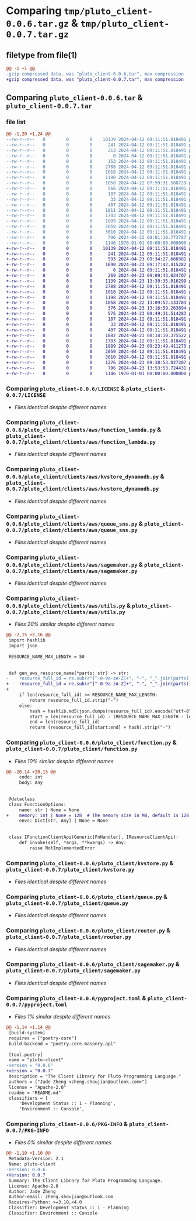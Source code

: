 # Comparing `tmp/pluto_client-0.0.6.tar.gz` & `tmp/pluto_client-0.0.7.tar.gz`

## filetype from file(1)

```diff
@@ -1 +1 @@
-gzip compressed data, was "pluto_client-0.0.6.tar", max compression
+gzip compressed data, was "pluto_client-0.0.7.tar", max compression
```

## Comparing `pluto_client-0.0.6.tar` & `pluto_client-0.0.7.tar`

### file list

```diff
@@ -1,20 +1,24 @@
--rw-r--r--   0        0        0    10139 2024-04-12 09:11:51.818491 pluto_client-0.0.6/LICENSE
--rw-r--r--   0        0        0      241 2024-04-12 09:11:51.818491 pluto_client-0.0.6/README.md
--rw-r--r--   0        0        0      213 2024-04-12 09:11:51.818491 pluto_client-0.0.6/pluto_client/__init__.py
--rw-r--r--   0        0        0        0 2024-04-12 09:11:51.818491 pluto_client-0.0.6/pluto_client/clients/__init__.py
--rw-r--r--   0        0        0      153 2024-04-12 09:11:51.818491 pluto_client-0.0.6/pluto_client/clients/aws/__init__.py
--rw-r--r--   0        0        0     2788 2024-04-12 09:11:51.818491 pluto_client-0.0.6/pluto_client/clients/aws/function_lambda.py
--rw-r--r--   0        0        0     1018 2024-04-12 09:11:51.818491 pluto_client-0.0.6/pluto_client/clients/aws/kvstore_dynamodb.py
--rw-r--r--   0        0        0     1198 2024-04-12 09:11:51.818491 pluto_client-0.0.6/pluto_client/clients/aws/queue_sns.py
--rw-r--r--   0        0        0     1058 2024-04-22 07:59:31.588729 pluto_client-0.0.6/pluto_client/clients/aws/sagemaker.py
--rw-r--r--   0        0        0      566 2024-04-12 09:11:51.818491 pluto_client-0.0.6/pluto_client/clients/aws/utils.py
--rw-r--r--   0        0        0      187 2024-04-12 09:11:51.818491 pluto_client-0.0.6/pluto_client/clients/errors.py
--rw-r--r--   0        0        0       33 2024-04-12 09:11:51.818491 pluto_client-0.0.6/pluto_client/clients/shared/__init__.py
--rw-r--r--   0        0        0      407 2024-04-12 09:11:51.818491 pluto_client-0.0.6/pluto_client/clients/shared/router.py
--rw-r--r--   0        0        0     1811 2024-04-12 09:11:51.818491 pluto_client-0.0.6/pluto_client/function.py
--rw-r--r--   0        0        0     1703 2024-04-12 09:11:51.818491 pluto_client-0.0.6/pluto_client/kvstore.py
--rw-r--r--   0        0        0     1889 2024-04-12 09:11:51.818491 pluto_client-0.0.6/pluto_client/queue.py
--rw-r--r--   0        0        0     2059 2024-04-12 09:11:51.818491 pluto_client-0.0.6/pluto_client/router.py
--rw-r--r--   0        0        0     3610 2024-04-12 09:11:51.818491 pluto_client-0.0.6/pluto_client/sagemaker.py
--rw-r--r--   0        0        0      796 2024-04-22 08:01:10.773787 pluto_client-0.0.6/pyproject.toml
--rw-r--r--   0        0        0     1146 1970-01-01 00:00:00.000000 pluto_client-0.0.6/PKG-INFO
+-rw-r--r--   0        0        0    10139 2024-04-12 09:11:51.818491 pluto_client-0.0.7/LICENSE
+-rw-r--r--   0        0        0      241 2024-04-12 09:11:51.818491 pluto_client-0.0.7/README.md
+-rw-r--r--   0        0        0      593 2024-04-23 09:34:27.660381 pluto_client-0.0.7/pluto_client/__init__.py
+-rw-r--r--   0        0        0     1690 2024-04-23 09:17:42.415282 pluto_client-0.0.7/pluto_client/bucket.py
+-rw-r--r--   0        0        0        0 2024-04-12 09:11:51.818491 pluto_client-0.0.7/pluto_client/clients/__init__.py
+-rw-r--r--   0        0        0      269 2024-04-23 09:09:43.024707 pluto_client-0.0.7/pluto_client/clients/aws/__init__.py
+-rw-r--r--   0        0        0     1139 2024-04-23 13:39:35.016299 pluto_client-0.0.7/pluto_client/clients/aws/bucket_s3.py
+-rw-r--r--   0        0        0     2788 2024-04-12 09:11:51.818491 pluto_client-0.0.7/pluto_client/clients/aws/function_lambda.py
+-rw-r--r--   0        0        0     1018 2024-04-12 09:11:51.818491 pluto_client-0.0.7/pluto_client/clients/aws/kvstore_dynamodb.py
+-rw-r--r--   0        0        0     1198 2024-04-12 09:11:51.818491 pluto_client-0.0.7/pluto_client/clients/aws/queue_sns.py
+-rw-r--r--   0        0        0     1058 2024-04-22 13:09:52.133703 pluto_client-0.0.7/pluto_client/clients/aws/sagemaker.py
+-rw-r--r--   0        0        0      376 2024-04-23 13:16:59.263894 pluto_client-0.0.7/pluto_client/clients/aws/test.py
+-rw-r--r--   0        0        0      575 2024-04-23 09:49:31.514283 pluto_client-0.0.7/pluto_client/clients/aws/utils.py
+-rw-r--r--   0        0        0      187 2024-04-12 09:11:51.818491 pluto_client-0.0.7/pluto_client/clients/errors.py
+-rw-r--r--   0        0        0       33 2024-04-12 09:11:51.818491 pluto_client-0.0.7/pluto_client/clients/shared/__init__.py
+-rw-r--r--   0        0        0      407 2024-04-12 09:11:51.818491 pluto_client-0.0.7/pluto_client/clients/shared/router.py
+-rw-r--r--   0        0        0     1882 2024-04-23 08:14:10.375522 pluto_client-0.0.7/pluto_client/function.py
+-rw-r--r--   0        0        0     1703 2024-04-12 09:11:51.818491 pluto_client-0.0.7/pluto_client/kvstore.py
+-rw-r--r--   0        0        0     1889 2024-04-23 09:23:49.411273 pluto_client-0.0.7/pluto_client/queue.py
+-rw-r--r--   0        0        0     2059 2024-04-12 09:11:51.818491 pluto_client-0.0.7/pluto_client/router.py
+-rw-r--r--   0        0        0     3610 2024-04-12 09:11:51.818491 pluto_client-0.0.7/pluto_client/sagemaker.py
+-rw-r--r--   0        0        0     1276 2024-04-23 09:38:53.027207 pluto_client-0.0.7/pluto_client/schedule.py
+-rw-r--r--   0        0        0      796 2024-04-23 13:53:53.724431 pluto_client-0.0.7/pyproject.toml
+-rw-r--r--   0        0        0     1146 1970-01-01 00:00:00.000000 pluto_client-0.0.7/PKG-INFO
```

### Comparing `pluto_client-0.0.6/LICENSE` & `pluto_client-0.0.7/LICENSE`

 * *Files identical despite different names*

### Comparing `pluto_client-0.0.6/pluto_client/clients/aws/function_lambda.py` & `pluto_client-0.0.7/pluto_client/clients/aws/function_lambda.py`

 * *Files identical despite different names*

### Comparing `pluto_client-0.0.6/pluto_client/clients/aws/kvstore_dynamodb.py` & `pluto_client-0.0.7/pluto_client/clients/aws/kvstore_dynamodb.py`

 * *Files identical despite different names*

### Comparing `pluto_client-0.0.6/pluto_client/clients/aws/queue_sns.py` & `pluto_client-0.0.7/pluto_client/clients/aws/queue_sns.py`

 * *Files identical despite different names*

### Comparing `pluto_client-0.0.6/pluto_client/clients/aws/sagemaker.py` & `pluto_client-0.0.7/pluto_client/clients/aws/sagemaker.py`

 * *Files identical despite different names*

### Comparing `pluto_client-0.0.6/pluto_client/clients/aws/utils.py` & `pluto_client-0.0.7/pluto_client/clients/aws/utils.py`

 * *Files 20% similar despite different names*

```diff
@@ -2,15 +2,16 @@
 import hashlib
 import json
 
 RESOURCE_NAME_MAX_LENGTH = 50
 
 
 def gen_aws_resource_name(*parts: str) -> str:
-    resource_full_id = re.sub(r"[^-0-9a-zA-Z]+", "-", "_".join(parts))
+    resource_full_id = re.sub(r"[^-0-9a-zA-Z]+", "-", "_".join(parts)).lower()
+
     if len(resource_full_id) <= RESOURCE_NAME_MAX_LENGTH:
         return resource_full_id.strip("-")
     else:
         hash = hashlib.md5(json.dumps(resource_full_id).encode("utf-8")).hexdigest()[:8]
         start = len(resource_full_id) - (RESOURCE_NAME_MAX_LENGTH - len(hash))
         end = len(resource_full_id)
         return (resource_full_id[start:end] + hash).strip("-")
```

### Comparing `pluto_client-0.0.6/pluto_client/function.py` & `pluto_client-0.0.7/pluto_client/function.py`

 * *Files 10% similar despite different names*

```diff
@@ -20,14 +20,15 @@
     code: int
     body: Any
 
 
 @dataclass
 class FunctionOptions:
     name: str | None = None
+    memory: int | None = 128  # The memory size in MB, default is 128.
     envs: Dict[str, Any] | None = None
 
 
 class IFunctionClientApi(Generic[FnHandler], IResourceClientApi):
     def invoke(self, *args, **kwargs) -> Any:
         raise NotImplementedError
```

### Comparing `pluto_client-0.0.6/pluto_client/kvstore.py` & `pluto_client-0.0.7/pluto_client/kvstore.py`

 * *Files identical despite different names*

### Comparing `pluto_client-0.0.6/pluto_client/queue.py` & `pluto_client-0.0.7/pluto_client/queue.py`

 * *Files identical despite different names*

### Comparing `pluto_client-0.0.6/pluto_client/router.py` & `pluto_client-0.0.7/pluto_client/router.py`

 * *Files identical despite different names*

### Comparing `pluto_client-0.0.6/pluto_client/sagemaker.py` & `pluto_client-0.0.7/pluto_client/sagemaker.py`

 * *Files identical despite different names*

### Comparing `pluto_client-0.0.6/pyproject.toml` & `pluto_client-0.0.7/pyproject.toml`

 * *Files 1% similar despite different names*

```diff
@@ -1,14 +1,14 @@
 [build-system]
 requires = ["poetry-core"]
 build-backend = "poetry.core.masonry.api"
 
 [tool.poetry]
 name = "pluto-client"
-version = "0.0.6"
+version = "0.0.7"
 description = "The Client Library for Pluto Programming Language."
 authors = ["Jade Zheng <zheng.shoujian@outlook.com>"]
 license = "Apache-2.0"
 readme = "README.md"
 classifiers = [
     'Development Status :: 1 - Planning',
     'Environment :: Console',
```

### Comparing `pluto_client-0.0.6/PKG-INFO` & `pluto_client-0.0.7/PKG-INFO`

 * *Files 0% similar despite different names*

```diff
@@ -1,10 +1,10 @@
 Metadata-Version: 2.1
 Name: pluto-client
-Version: 0.0.6
+Version: 0.0.7
 Summary: The Client Library for Pluto Programming Language.
 License: Apache-2.0
 Author: Jade Zheng
 Author-email: zheng.shoujian@outlook.com
 Requires-Python: >=3.10,<4.0
 Classifier: Development Status :: 1 - Planning
 Classifier: Environment :: Console
```

